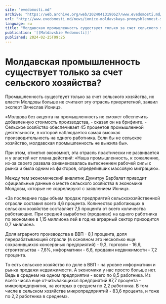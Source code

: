 ```yaml
---
site: "evedomosti.md"
archive: "https://web.archive.org/web/20240413190627/www.evedomosti.md/news/ionice-moldavskaya-promyshlennost-sushestvuet-tolko-za-schet"
url: "http://www.evedomosti.md/news/ionice-moldavskaya-promyshlennost-sushestvuet-tolko-za-schet"
language: ru
title: "Молдавская промышленность существует только за счет сельского хозяйства?"
publication: '[[Moldavskie Vedomosti]]'
published: 2024-02-25T09:25
---
```


# Молдавская промышленность существует только за счет сельского хозяйства?

Промышленность существует только за счет сельского хозяйства, но власти Молдовы больше не считают эту отрасль приоритетной, заявил эксперт Вячеслав Ионицэ.

«Молдова без акцента на промышленность не сможет обеспечить добавленную стоимость производства, - сказал он на брифинге. - Сельское хозяйство обеспечивает 45 процентов промышленной деятельности, в которой наблюдается самая высокая производительность на одного работника. Если бы не сельское хозяйство, молдавская промышленность не выжила бы».

При этом, отметил экономист, эта отрасль практически не развивается и у властей нет плана действий: «Наша промышленность, к сожалению, из-за своего развала ознаменовалась вытеснением рабочей силы с рынка и была одним из факторов, определивших массовую миграцию».

Между тем экономический аналитик Думитру Барбалат приводит официальные данные о месте сельского хозяйства в экономике Молдовы, которые не коррелируют с заявлением Ионицэ.

«За последние годы объем продаж предприятий сельскохозяйственной отрасли составил всего 4,6 процента. Количество работающих в сельском хозяйстве составляет 7,5 процента от всего количества работающих. При средней выработке (продажах) на одного работника по экономике в 1,15 миллиона лей в год на аграрный сектор приходится 0,7 миллиона.

Доля аграрного производства в ВВП - 8,1 процента, доля перерабатывающей отрасли (в основном это несколько еще сохранившихся консервных предприятий) - 9,3, торговли - 16,6, строительства - 7,6%, информатики - 6,6, продажи недвижимости - 7,2 процента.

То есть сельское хозяйство по доле в ВВП - на уровне информатики и рынка продажи недвижимости. А экономики у нас просто больше нет. Ведь в среднем на одном предприятии - всего по 8,5 работника. Из всего числа еще отчитывающихся предприятий 87,7 процента - микропредприятия, на которых в среднем по 2,2 работника. В том числе в сельском хозяйстве микропредприятий - 83,6 процента, и тоже по 2,2 работника в среднем».